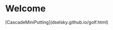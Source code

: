 <html>
<body>
<h1>Welcome</h1>

</body>
<p>[CascadeMiniPutting](dselsky.github.io/golf.html)</p>
</html>
